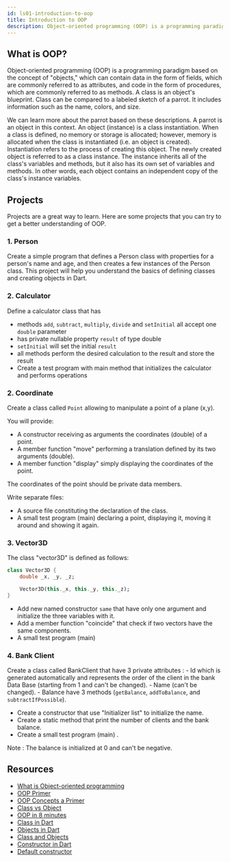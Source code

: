 ```yaml
---
id: ls01-introduction-to-oop
title: Introduction to OOP
description: Object-oriented programming (OOP) is a programming paradigm based on the concept of "objects," which can contain data in the form of fields, which are commonly referred to as attributes, and code in the form of procedures, which are commonly referred to as methods. A class is an object's blueprint. Class can be compared to a labeled sketch of a parrot. It includes information such as the name, colors, and size.
---
```


## What is OOP?

Object-oriented programming (OOP) is a programming paradigm based on the concept of "objects," which can contain data in the form of fields, which are commonly referred to as attributes, and code in the form of procedures, which are commonly referred to as methods. A class is an object's blueprint. Class can be compared to a labeled sketch of a parrot. It includes information such as the name, colors, and size.

We can learn more about the parrot based on these descriptions. A parrot is an object in this context. An object (instance) is a class instantiation. When a class is defined, no memory or storage is allocated; however, memory is allocated when the class is instantiated (i.e. an object is created). Instantiation refers to the process of creating this object. The newly created object is referred to as a class instance. The instance inherits all of the class's variables and methods, but it also has its own set of variables and methods. In other words, each object contains an independent copy of the class's instance variables.

## Projects

Projects are a great way to learn. Here are some projects that you can try to get a better understanding of OOP.

### 1. Person

Create a simple program that defines a Person class with properties for a person's name and age, and then creates a few instances of the Person class. This project will help you understand the basics of defining classes and creating objects in Dart.

### 2. Calculator

Define a calculator class that has

- methods `add`, `subtract`, `multiply`, `divide` and `setInitial` all accept one `double` parameter
- has private nullable property `result` of type double
- `setInitial` will set the initial `result`
- all methods perform the desired calculation to the result and store the result
- Create a test program with main method that initializes the calculator and performs operations

### 2. Coordinate

Create a class called `Point` allowing to manipulate a point of a plane (x,y).

You will provide:

- A constructor receiving as arguments the coordinates (double) of a point.
- A member function "move" performing a translation defined by its two arguments (double).
- A member function "display" simply displaying the coordinates of the point.

The coordinates of the point should be private data members.

Write separate files:

- A source file constituting the declaration of the class.
- A small test program (main) declaring a point, displaying it, moving it around and showing it again.

### 3. Vector3D

The class "vector3D" is defined as follows:

```dart
class Vector3D {
    double _x, _y, _z;

    Vector3D(this._x, this._y, this._z);
}
```

- Add new named constructor `same` that have only one argument and initialize the three variables with it.
- Add a member function "coincide" that check if two vectors have the same components.
- A small test program (main)

### 4. Bank Client

Create a class called BankClient that have 3 private attributes : - Id which is generated automatically and represents the order of the client in the bank Data Base (starting from 1 and can't be changed). - Name (can't be changed). - Balance have 3 methods (`getBalance`, `addToBalance`, and `subtractIfPossible`).

- Create a constructor that use "Initializer list" to initialize the name.
- Create a static method that print the number of clients and the bank balance.
- Create a small test program (main) .

Note : The balance is initialized at 0 and can't be negative.

## Resources

- [What is Object-oriented programming](https://www.educative.io/blog/object-oriented-programming)
- [OOP Primer](https://www.codeguru.com/visual-basic/an-oop-primer/)
- [OOP Concepts a Primer](https://www.cs.princeton.edu/courses/archive/spr96/cs333/java/tutorial/java/objects/index.html)
- [Class vs Object](https://www.youtube.com/watch?v=BM9tPve8T1o)
- [OOP in 8 minutes](https://www.youtube.com/watch?v=pTB0EiLXUC8)
- [Class in Dart](https://dart-tutorial.com/object-oriented-programming/class-in-dart/)
- [Objects in Dart](https://dart-tutorial.com/object-oriented-programming/object-in-dart/)
- [Class and Objects](https://dart-tutorial.com/object-oriented-programming/class-and-objects-in-dart/)
- [Constructor in Dart](https://dart-tutorial.com/object-oriented-programming/constructor-in-dart/)
- [Default constructor](https://dart-tutorial.com/object-oriented-programming/default-constructor-in-dart/)
